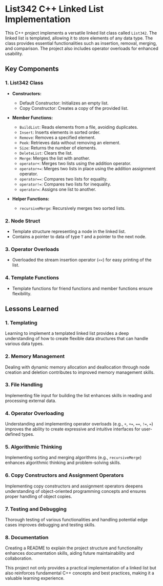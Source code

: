 # List342 C++ Linked List Implementation

This C++ project implements a versatile linked list class called `List342`. The linked list is templated, allowing it to store elements of any data type. The class provides essential functionalities such as insertion, removal, merging, and comparison. The project also includes operator overloads for enhanced usability.

## Key Components

### 1. List342 Class
- **Constructors:**
  - Default Constructor: Initializes an empty list.
  - Copy Constructor: Creates a copy of the provided list.

- **Member Functions:**
  - `BuildList`: Reads elements from a file, avoiding duplicates.
  - `Insert`: Inserts elements in sorted order.
  - `Remove`: Removes a specified element.
  - `Peek`: Retrieves data without removing an element.
  - `Size`: Returns the number of elements.
  - `DeleteList`: Clears the list.
  - `Merge`: Merges the list with another.
  - `operator+`: Merges two lists using the addition operator.
  - `operator+=`: Merges two lists in place using the addition assignment operator.
  - `operator==`: Compares two lists for equality.
  - `operator!=`: Compares two lists for inequality.
  - `operator=`: Assigns one list to another.

- **Helper Functions:**
  - `recursiveMerge`: Recursively merges two sorted lists.

### 2. Node Struct
- Template structure representing a node in the linked list.
- Contains a pointer to data of type `T` and a pointer to the next node.

### 3. Operator Overloads
- Overloaded the stream insertion operator (`<<`) for easy printing of the list.

### 4. Template Functions
- Template functions for friend functions and member functions ensure flexibility.

## Lessons Learned

### 1. Templating
Learning to implement a templated linked list provides a deep understanding of how to create flexible data structures that can handle various data types.

### 2. Memory Management
Dealing with dynamic memory allocation and deallocation through node creation and deletion contributes to improved memory management skills.

### 3. File Handling
Implementing file input for building the list enhances skills in reading and processing external data.

### 4. Operator Overloading
Understanding and implementing operator overloads (e.g., `+`, `+=`, `==`, `!=`, `=`) improves the ability to create expressive and intuitive interfaces for user-defined types.

### 5. Algorithmic Thinking
Implementing sorting and merging algorithms (e.g., `recursiveMerge`) enhances algorithmic thinking and problem-solving skills.

### 6. Copy Constructors and Assignment Operators
Implementing copy constructors and assignment operators deepens understanding of object-oriented programming concepts and ensures proper handling of object copies.

### 7. Testing and Debugging
Thorough testing of various functionalities and handling potential edge cases improves debugging and testing skills.

### 8. Documentation
Creating a README to explain the project structure and functionality enhances documentation skills, aiding future maintainability and collaboration.

This project not only provides a practical implementation of a linked list but also reinforces fundamental C++ concepts and best practices, making it a valuable learning experience.
